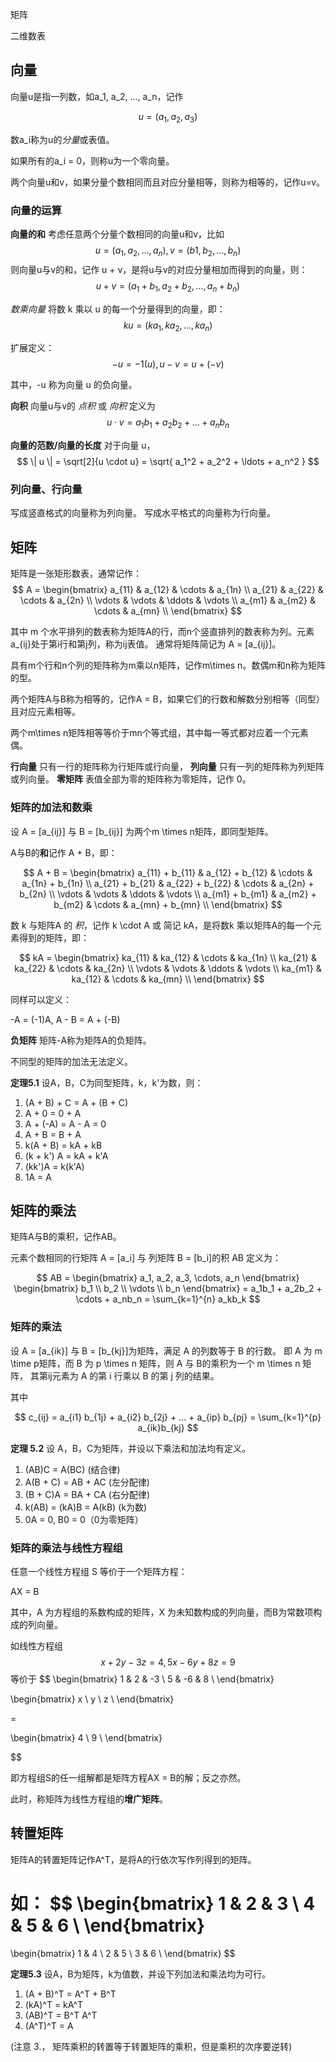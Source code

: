 
矩阵

二维数表

## 向量

向量u是指一列数，如a_1, a_2, ..., a_n，记作

$$
u = (a_1, a_2, a_3)
$$

数a_i称为u的*分量*或表值。

如果所有的a_i = 0，则称u为一个零向量。

两个向量u和v，如果分量个数相同而且对应分量相等，则称为相等的，记作u=v。

### 向量的运算

**向量的和** 考虑任意两个分量个数相同的向量u和v，比如
$$
u = (a_1, a_2, \ldots, a_n), v = (b1, b_2, \ldots, b_n)
$$
则向量u与v的和，记作 u + v，是将u与v的对应分量相加而得到的向量，则：
$$
u + v = (a_1 + b_1, a_2 + b_2, \ldots, a_n + b_n)
$$

*数乘向量* 将数 k 乘以 u 的每一个分量得到的向量，即：
$$
ku = (ka_1, ka_2, \ldots, ka_n)
$$

扩展定义：
$$
-u = -1(u), u - v = u + (-v)
$$

其中，-u 称为向量 u 的负向量。

**向积** 向量u与v的 *点积* 或 *向积* 定义为
$$
u \cdot v = a_1 b_1 + a_2 b_2 + \ldots + a_n b_n
$$

**向量的范数/向量的长度** 对于向量 u，
$$
\| u \| = \sqrt[2]{u \cdot u} = \sqrt{ a_1^2 + a_2^2 + \ldots + a_n^2 }
$$

### 列向量、行向量

写成竖直格式的向量称为列向量。
写成水平格式的向量称为行向量。

## 矩阵

矩阵是一张矩形数表，通常记作：
$$
A = \begin{bmatrix}
a_{11} & a_{12} & \cdots & a_{1n} \\
a_{21} & a_{22} & \cdots & a_{2n} \\
\vdots & \vdots & \ddots & \vdots \\
a_{m1} & a_{m2} & \cdots & a_{mn} \\
\end{bmatrix}
$$

其中 m 个水平排列的数表称为矩阵A的行，而n个竖直排列的数表称为列。元素a_{ij}处于第i行和第j列，称为ij表值。
通常将矩阵简记为 A = [a_{ij}]。

具有m个行和n个列的矩阵称为m乘以n矩阵，记作m\times n。数偶m和n称为矩阵的型。

两个矩阵A与B称为相等的，记作A = B，如果它们的行数和解数分别相等（同型）且对应元素相等。

两个m\times n矩阵相等等价于mn个等式组，其中每一等式都对应着一个元素偶。

**行向量** 只有一行的矩阵称为行矩阵或行向量，
**列向量** 只有一列的矩阵称为列矩阵或列向量。
**零矩阵** 表值全部为零的矩阵称为零矩阵，记作 0。

### 矩阵的加法和数乘

设 A = [a_{ij}] 与 B = [b_{ij}] 为两个m \times n矩阵，即同型矩阵。

A与B的**和**记作 A + B，即：

$$
A + B = \begin{bmatrix}
a_{11} + b_{11} & a_{12} + b_{12} & \cdots & a_{1n} + b_{1n} \\
a_{21} + b_{21} & a_{22} + b_{22} & \cdots & a_{2n} + b_{2n} \\
\vdots & \vdots & \ddots & \vdots \\
a_{m1} + b_{m1} & a_{m2} + b_{m2} & \cdots & a_{mn} + b_{mn} \\
\end{bmatrix}
$$

数 k 与矩阵A 的 *积*，记作 k \cdot A 或 简记 kA，是将数k 乘以矩阵A的每一个元素得到的矩阵，即：

$$
kA = \begin{bmatrix}
ka_{11} & ka_{12} & \cdots & ka_{1n} \\
ka_{21} & ka_{22} & \cdots & ka_{2n} \\
\vdots  & \vdots  & \ddots & \vdots \\
ka_{m1} & ka_{12} & \cdots & ka_{mn} \\
\end{bmatrix}
$$

同样可以定义：

-A = (-1)A, A - B = A + (-B)

**负矩阵** 矩阵-A称为矩阵A的负矩阵。

不同型的矩阵的加法无法定义。

**定理5.1** 设A，B，C为同型矩阵，k，k'为数，则：
  1. (A + B) + C = A + (B + C)
  2. A + 0 = 0 + A
  3. A + (-A) = A - A = 0
  4. A + B = B + A
  5. k(A + B) = kA + kB
  6. (k + k') A = kA + k'A
  7. (kk')A = k(k'A)
  8. 1A = A

## 矩阵的乘法

矩阵A与B的乘积，记作AB。

元素个数相同的行矩阵 A = [a_i] 与 列矩阵 B = [b_i]的积 AB 定义为：

$$
AB = \begin{bmatrix}
a_1, a_2, a_3, \cdots, a_n
\end{bmatrix}
\begin{bmatrix}
b_1 \\
b_2 \\
\vdots \\
b_n
\end{bmatrix}
= a_1b_1 + a_2b_2 + \cdots + a_nb_n
= \sum_{k=1}^{n} a_kb_k
$$

### 矩阵的乘法
设 A = [a_{ik}] 与 B = [b_{kj}]为矩阵，满足 A 的列数等于 B 的行数。
即 A 为 m \time p矩阵，而 B 为 p \times n 矩阵，则 A 与 B的乘积为一个 m \times n 矩阵，
其第ij元素为 A 的第 i 行乘以 B 的第 j 列的结果。

其中

$$
c_{ij}
= a_{i1} b_{1j} + a_{i2} b_{2j} + ... + a_{ip} b_{pj}
= \sum_{k=1}^{p} a_{ik}b_{kj}
$$

**定理 5.2** 设 A，B，C为矩阵，并设以下乘法和加法均有定义。

  1. (AB)C = A(BC) (结合律)
  2. A(B + C) = AB + AC (左分配律)
  3. (B + C)A = BA + CA (右分配律)
  4. k(AB) = (kA)B = A(kB) (k为数)
  5. 0A = 0, B0 = 0（0为零矩阵）

### 矩阵的乘法与线性方程组

任意一个线性方程组 S 等价于一个矩阵方程：

AX = B

其中，A 为方程组的系数构成的矩阵，X 为未知数构成的列向量，而B为常数项构成的列向量。

如线性方程组
$$
x + 2y - 3z = 4,
5x - 6y + 8z = 9
$$
等价于
$$
\begin{bmatrix}
1 & 2 & -3 \\
5 & -6 & 8 \\
\end{bmatrix}

\begin{bmatrix}
x \\
y \\
z \\
\end{bmatrix}

=

\begin{bmatrix}
4 \\
9 \\
\end{bmatrix}

$$

即方程组S的任一组解都是矩阵方程AX = B的解；反之亦然。

此时，称矩阵为线性方程组的**增广矩阵**。

## 转置矩阵

矩阵A的转置矩阵记作A^T，是将A的行依次写作列得到的矩阵。

如：
$$
\begin{bmatrix}
1 & 2 & 3 \\
4 & 5 & 6 \\
\end{bmatrix}
=
\begin{bmatrix}
1 & 4 \\
2 & 5 \\
3 & 6 \\
\end{bmatrix}
$$

**定理5.3** 设A，B为矩阵，k为值数，并设下列加法和乘法均为可行。
  1. (A + B)^T = A^T + B^T
  2. (kA)^T = kA^T
  3. (AB)^T = B^T A^T
  4. (A^T)^T = A

(注意 3.， 矩阵乘积的转置等于转置矩阵的乘积，但是乘积的次序要逆转)


